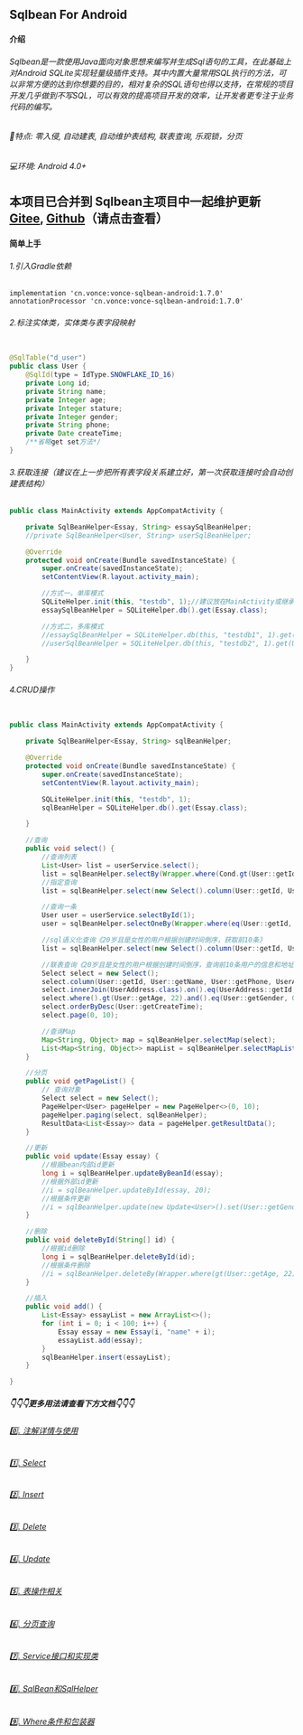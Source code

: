 ## Sqlbean For Android

#### 介绍

###### Sqlbean是一款使用Java面向对象思想来编写并生成Sql语句的工具，在此基础上对Android SQLite实现轻量级插件支持。其中内置大量常用SQL执行的方法，可以非常方便的达到你想要的目的，相对复杂的SQL语句也得以支持，在常规的项目开发几乎做到不写SQL，可以有效的提高项目开发的效率，让开发者更专注于业务代码的编写。

###### 🚀特点: 零入侵, 自动建表, 自动维护表结构, 联表查询, 乐观锁，分页

###### 💻环境: Android 4.0+

## 本项目已合并到 Sqlbean主项目中一起维护更新 [Gitee](https://gitee.com/iJovi/vonce-sqlbean "vonce-sqlbean"), [Github](https://github.com/Jovilam77/vonce-sqlbean "vonce-sqlbean")（请点击查看）

#### 简单上手

###### 1.引入Gradle依赖

	implementation 'cn.vonce:vonce-sqlbean-android:1.7.0'
    annotationProcessor 'cn.vonce:vonce-sqlbean-android:1.7.0'

###### 2.标注实体类，实体类与表字段映射

```java

@SqlTable("d_user")
public class User {
    @SqlId(type = IdType.SNOWFLAKE_ID_16)
    private Long id;
    private String name;
    private Integer age;
    private Integer stature;
    private Integer gender;
    private String phone;
    private Date createTime;
    /**省略get set方法*/
}
```

###### 3.获取连接（建议在上一步把所有表字段关系建立好，第一次获取连接时会自动创建表结构）

```java
public class MainActivity extends AppCompatActivity {

    private SqlBeanHelper<Essay, String> essaySqlBeanHelper;
    //private SqlBeanHelper<User, String> userSqlBeanHelper;

    @Override
    protected void onCreate(Bundle savedInstanceState) {
        super.onCreate(savedInstanceState);
        setContentView(R.layout.activity_main);

        //方式一，单库模式
        SQLiteHelper.init(this, "testdb", 1);//建议放在MainActivity或继承的Application
        essaySqlBeanHelper = SQLiteHelper.db().get(Essay.class);

        //方式二，多库模式
        //essaySqlBeanHelper = SQLiteHelper.db(this, "testdb1", 1).get(Essay.class);
        //userSqlBeanHelper = SQLiteHelper.db(this, "testdb2", 1).get(User.class);

    }
}
```

###### 4.CRUD操作

```java

public class MainActivity extends AppCompatActivity {

    private SqlBeanHelper<Essay, String> sqlBeanHelper;

    @Override
    protected void onCreate(Bundle savedInstanceState) {
        super.onCreate(savedInstanceState);
        setContentView(R.layout.activity_main);

        SQLiteHelper.init(this, "testdb", 1);
        sqlBeanHelper = SQLiteHelper.db().get(Essay.class);

    }

    //查询
    public void select() {
        //查询列表
        List<User> list = userService.select();
        list = sqlBeanHelper.selectBy(Wrapper.where(Cond.gt(User::getId, 10)).and(Cond.lt(User::getId, 20)));
        //指定查询
        list = sqlBeanHelper.select(new Select().column(User::getId, User::getName, User::getPhone).where().gt(User::getId, 10));

        //查询一条
        User user = userService.selectById(1);
        user = sqlBeanHelper.selectOneBy(Wrapper.where(eq(User::getId, 1001)));

        //sql语义化查询《20岁且是女性的用户根据创建时间倒序，获取前10条》
        list = sqlBeanHelper.select(new Select().column(User::getId, User::getName, User::getPhone).where().eq(User::getAge, 22).and().eq(User::getGender, 0).back().orderByDesc(User::getCreateTime).page(0, 10));

        //联表查询《20岁且是女性的用户根据创建时间倒序，查询前10条用户的信息和地址》
        Select select = new Select();
        select.column(User::getId, User::getName, User::getPhone, UserAddress::getProvince, UserAddress::getCity, UserAddress::getArea, UserAddress::getDetails);
        select.innerJoin(UserAddress.class).on().eq(UserAddress::getId, User::getId);
        select.where().gt(User::getAge, 22).and().eq(User::getGender, 0);
        select.orderByDesc(User::getCreateTime);
        select.page(0, 10);

        //查询Map
        Map<String, Object> map = sqlBeanHelper.selectMap(select);
        List<Map<String, Object>> mapList = sqlBeanHelper.selectMapList(select);
    }

    //分页
    public void getPageList() {
        // 查询对象
        Select select = new Select();
        PageHelper<User> pageHelper = new PageHelper<>(0, 10);
        pageHelper.paging(select, sqlBeanHelper);
        ResultData<List<Essay>> data = pageHelper.getResultData();
    }

    //更新
    public void update(Essay essay) {
        //根据bean内部id更新
        long i = sqlBeanHelper.updateByBeanId(essay);
        //根据外部id更新
        //i = sqlBeanHelper.updateById(essay, 20);
        //根据条件更新
        //i = sqlBeanHelper.update(new Update<User>().set(User::getGender, 1).set(User::getName, "Jovi").setAdd(User::getAge, User::getAge, 1).where().eq(User::getId, 111).back());
    }

    //删除
    public void deleteById(String[] id) {
        //根据id删除
        long i = sqlBeanHelper.deleteById(id);
        //根据条件删除
        //i = sqlBeanHelper.deleteBy(Wrapper.where(gt(User::getAge, 22)).and(eq(User::getGender, 1)));
    }

    //插入
    public void add() {
        List<Essay> essayList = new ArrayList<>();
        for (int i = 0; i < 100; i++) {
            Essay essay = new Essay(i, "name" + i);
            essayList.add(essay);
        }
        sqlBeanHelper.insert(essayList);
    }

}
```

##### 👇👇👇更多用法请查看下方文档👇👇👇

###### [0️⃣. 注解详情与使用](doc/Annotation.md "注解详情与使用")

###### [1️⃣. Select](doc/Select.md "Select")

###### [2️⃣. Insert](doc/Insert.md "Insert")

###### [3️⃣. Delete](doc/Delete.md "Delete")

###### [4️⃣. Update](doc/Update.md "Update")

###### [5️⃣. 表操作相关](doc/Table.md "表操作相关")

###### [6️⃣. 分页查询](doc/Paging.md "分页查询")

###### [7️⃣. Service接口和实现类](doc/Interface.md "Service接口和实现类")

###### [8️⃣. SqlBean和SqlHelper](doc/SqlHelper.md "SqlBean和SqlHelper")

###### [9️⃣. Where条件和包装器](doc/Where.md "Where条件和包装器")
